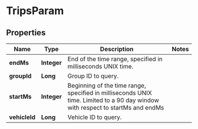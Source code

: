 
# TripsParam

## Properties
Name | Type | Description | Notes
------------ | ------------- | ------------- | -------------
**endMs** | **Integer** | End of the time range, specified in milliseconds UNIX time. | 
**groupId** | **Long** | Group ID to query. | 
**startMs** | **Integer** | Beginning of the time range, specified in milliseconds UNIX time. Limited to a 90 day window with respect to startMs and endMs | 
**vehicleId** | **Long** | Vehicle ID to query. | 




